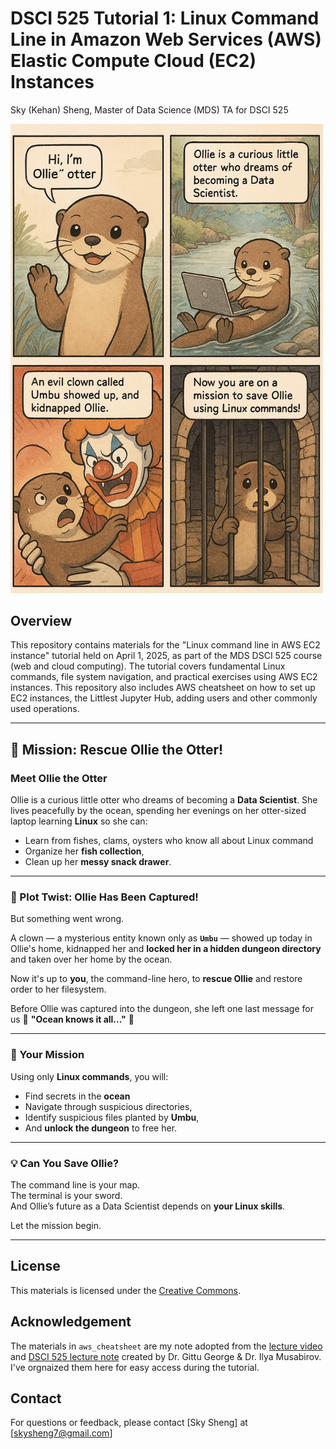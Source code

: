 # DSCI 525 Tutorial 1: Linux Command Line in Amazon Web Services (AWS) Elastic Compute Cloud (EC2) Instances

Sky (Kehan) Sheng, Master of Data Science (MDS) TA for DSCI 525

<img src="images/ollie_begin.png" alt="Ollie at the terminal" width="500"/>

## Overview
This repository contains materials for the "Linux command line in AWS EC2 instance" tutorial held on April 1, 2025, as part of the MDS DSCI 525 course (web and cloud computing). The tutorial covers fundamental Linux commands, file system navigation, and practical exercises using AWS EC2 instances. This repository also includes AWS cheatsheet on how to set up EC2 instances, the Littlest Jupyter Hub, adding users and other commonly used operations.

---

## 🦦 Mission: Rescue Ollie the Otter!

### Meet Ollie the Otter

Ollie is a curious little otter who dreams of becoming a **Data Scientist**. She lives peacefully by the ocean, spending her evenings on her otter-sized laptop learning **Linux** so she can:

- Learn from fishes, clams, oysters who know all about Linux command
- Organize her **fish collection**,
- Clean up her **messy snack drawer**.

---

### 🚨 Plot Twist: Ollie Has Been Captured!

But something went wrong.

A clown — a mysterious entity known only as **`Umbu`** — showed up today in Ollie's home, kidnapped her and **locked her in a hidden dungeon directory** and taken over her home by the ocean.

Now it's up to **you**, the command-line hero, to **rescue Ollie** and restore order to her filesystem.

Before Ollie was captured into the dungeon, she left one last message for us 🌊 **"Ocean knows it all..."** 🌊

---

### 🎯 Your Mission

Using only **Linux commands**, you will:

- Find secrets in the **ocean**
- Navigate through suspicious directories,
- Identify suspicious files planted by **Umbu**,
- And **unlock the dungeon** to free her.

---

### 💡 Can You Save Ollie?

The command line is your map.  
The terminal is your sword.  
And Ollie’s future as a Data Scientist depends on **your Linux skills**.

Let the mission begin.

---

## License
This materials is licensed under the [Creative Commons](LICENSE).

## Acknowledgement
The materials in `aws_cheatsheet` are my note adopted from the [lecture video](https://youtu.be/9ECsi3C4-eo?si=ovEB7ihdTf5aQq_X) and [DSCI 525 lecture note](https://pages.github.ubc.ca/MDS-2024-25/DSCI_525_web-cloud-comp_students/lectures/lecture3.html#aws-lab-setup) created by Dr. Gittu George & Dr. Ilya Musabirov. I've orgnaized them here for easy access during the tutorial.

## Contact
For questions or feedback, please contact [Sky Sheng] at [skysheng7@gmail.com]
